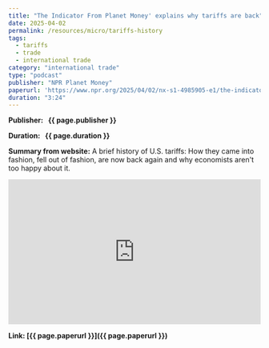 ```yaml
---
title: "The Indicator From Planet Money' explains why tariffs are back"
date: 2025-04-02
permalink: /resources/micro/tariffs-history
tags:
  - tariffs
  - trade
  - international trade
category: "international trade"
type: "podcast"
publisher: "NPR Planet Money"
paperurl: 'https://www.npr.org/2025/04/02/nx-s1-4985905-e1/the-indicator-from-planet-money-explains-why-tariffs-are-back'
duration: "3:24"
---
```


<!-- Google tag (gtag.js) -->
<script async src="https://www.googletagmanager.com/gtag/js?id=G-Q95WSVMDNZ"></script>
<script>
  window.dataLayer = window.dataLayer || [];
  function gtag(){dataLayer.push(arguments);}
  gtag('js', new Date());

  gtag('config', 'G-Q95WSVMDNZ');
</script>


**<span class="bold-podcast">Publisher: </span>&nbsp;<span class="text-podcast"> {{ page.publisher }}</span>**

**<span class="bold-podcast">Duration: </span>&nbsp;<span class="text-podcast"> {{ page.duration }}</span>**

**<span class="bold-podcast">Summary from website:</span>**
A brief history of U.S. tariffs: How they came into fashion, fell out of fashion, are now back again and why economists aren't too happy about it.

<iframe src="https://www.npr.org/player/embed/nx-s1-4985905-e1/nx-s1-5411593-1" width="100%" height="290" frameborder="0" scrolling="no" title="NPR embedded audio player"></iframe>

**<span class="small-podcast">Link:</span>&nbsp;<span class="links-podcast">[{{ page.paperurl }}]({{ page.paperurl }})</span>**